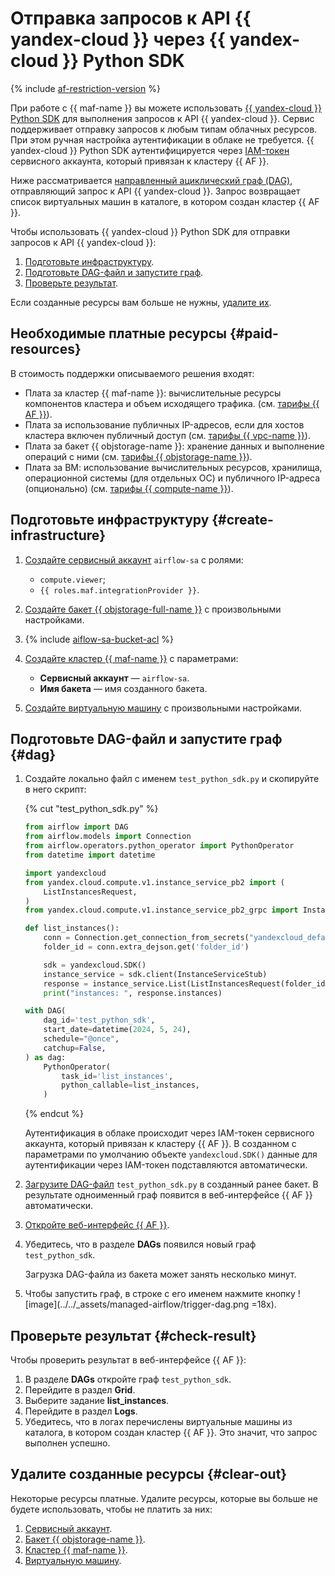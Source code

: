 # Отправка запросов к API {{ yandex-cloud }} через {{ yandex-cloud }} Python SDK

{% include [af-restriction-version](../../_includes/mdb/maf/af-restriction-version.md) %}

При работе с {{ maf-name }} вы можете использовать [{{ yandex-cloud }} Python SDK](https://github.com/yandex-cloud/python-sdk) для выполнения запросов к API {{ yandex-cloud }}. Сервис поддерживает отправку запросов к любым типам облачных ресурсов. При этом ручная настройка аутентификации в облаке не требуется. {{ yandex-cloud }} Python SDK аутентифицируется через [IAM-токен](../../iam/concepts/authorization/iam-token.md) сервисного аккаунта, который привязан к кластеру {{ AF }}.

Ниже рассматривается [направленный ациклический граф (DAG)](../../managed-airflow/concepts/index.md#about-the-service), отправляющий запрос к API {{ yandex-cloud }}. Запрос возвращает список виртуальных машин в каталоге, в котором создан кластер {{ AF }}.

Чтобы использовать {{ yandex-cloud }} Python SDK для отправки запросов к API {{ yandex-cloud }}:

1. [Подготовьте инфраструктуру](#create-infrastracture).
1. [Подготовьте DAG-файл и запустите граф](#dag).
1. [Проверьте результат](#check-result).

Если созданные ресурсы вам больше не нужны, [удалите их](#clear-out).


## Необходимые платные ресурсы {#paid-resources}

В стоимость поддержки описываемого решения входят:

* Плата за кластер {{ maf-name }}: вычислительные ресурсы компонентов кластера и объем исходящего трафика. (см. [тарифы {{ AF }}](../../managed-airflow/pricing.md)).
* Плата за использование публичных IP-адресов, если для хостов кластера включен публичный доступ (см. [тарифы {{ vpc-name }}](../../vpc/pricing.md)).
* Плата за бакет {{ objstorage-name }}: хранение данных и выполнение операций с ними (см. [тарифы {{ objstorage-name }}](../../storage/pricing.md)).
* Плата за ВМ: использование вычислительных ресурсов, хранилища, операционной системы (для отдельных ОС) и публичного IP-адреса (опционально) (см. [тарифы {{ compute-name }}](../../compute/pricing.md)).


## Подготовьте инфраструктуру {#create-infrastructure}

1. [Создайте сервисный аккаунт](../../iam/operations/sa/create.md#create-sa) `airflow-sa` с ролями:

   * `compute.viewer`;
   * `{{ roles.maf.integrationProvider }}`.

1. [Создайте бакет {{ objstorage-full-name }}](../../storage/operations/buckets/create.md) с произвольными настройками.

1. {% include [aiflow-sa-bucket-acl](../../_includes/managed-airflow/aiflow-sa-bucket-acl.md) %}

1. [Создайте кластер {{ maf-name }}](../../managed-airflow/operations/cluster-create.md#create-cluster) с параметрами:

   * **Сервисный аккаунт** — `airflow-sa`.
   * **Имя бакета** — имя созданного бакета.

1. [Создайте виртуальную машину](../../compute/operations/vm-create/create-linux-vm.md) с произвольными настройками.

## Подготовьте DAG-файл и запустите граф {#dag}

1. Создайте локально файл с именем `test_python_sdk.py` и скопируйте в него скрипт:

   {% cut "test_python_sdk.py" %}

   ```python
   from airflow import DAG
   from airflow.models import Connection
   from airflow.operators.python_operator import PythonOperator
   from datetime import datetime

   import yandexcloud
   from yandex.cloud.compute.v1.instance_service_pb2 import (
       ListInstancesRequest,
   )
   from yandex.cloud.compute.v1.instance_service_pb2_grpc import InstanceServiceStub

   def list_instances():
       conn = Connection.get_connection_from_secrets("yandexcloud_default")
       folder_id = conn.extra_dejson.get('folder_id')

       sdk = yandexcloud.SDK()
       instance_service = sdk.client(InstanceServiceStub)
       response = instance_service.List(ListInstancesRequest(folder_id=folder_id))
       print("instances: ", response.instances)

   with DAG(
       dag_id='test_python_sdk',
       start_date=datetime(2024, 5, 24),
       schedule="@once",
       catchup=False,
   ) as dag:
       PythonOperator(
           task_id='list_instances',
           python_callable=list_instances,
       )
   ```

   {% endcut %}

   Аутентификация в облаке происходит через IAM-токен сервисного аккаунта, который привязан к кластеру {{ AF }}. В созданном с параметрами по умолчанию объекте `yandexcloud.SDK()` данные для аутентификации через IAM-токен подставляются автоматически.

1. [Загрузите DAG-файл](../../storage/operations/objects/upload.md) `test_python_sdk.py` в созданный ранее бакет. В результате одноименный граф появится в веб-интерфейсе {{ AF }} автоматически.

1. [Откройте веб-интерфейс {{ AF }}](../../managed-airflow/operations/af-interfaces.md#web-gui).

1. Убедитесь, что в разделе **DAGs** появился новый граф `test_python_sdk`.

   Загрузка DAG-файла из бакета может занять несколько минут.

1. Чтобы запустить граф, в строке с его именем нажмите кнопку ![image](../../_assets/managed-airflow/trigger-dag.png =18x).

## Проверьте результат {#check-result}

Чтобы проверить результат в веб-интерфейсе {{ AF }}:

1. В разделе **DAGs** откройте граф `test_python_sdk`.
1. Перейдите в раздел **Grid**.
1. Выберите задание **list_instances**.
1. Перейдите в раздел **Logs**.
1. Убедитесь, что в логах перечислены виртуальные машины из каталога, в котором создан кластер {{ AF }}. Это значит, что запрос выполнен успешно.

## Удалите созданные ресурсы {#clear-out}

Некоторые ресурсы платные. Удалите ресурсы, которые вы больше не будете использовать, чтобы не платить за них:

1. [Сервисный аккаунт](../../iam/operations/sa/delete.md).
1. [Бакет {{ objstorage-name }}](../../storage/operations/buckets/delete.md).
1. [Кластер {{ maf-name }}](../../managed-airflow/operations/cluster-delete.md#delete).
1. [Виртуальную машину](../../compute/operations/vm-control/vm-delete.md).
